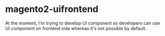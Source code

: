 # magento2-uifrontend

At the moment, I'm trying to develop UI component so developers can use UI component on frontend side whereas it's not possible by default.

